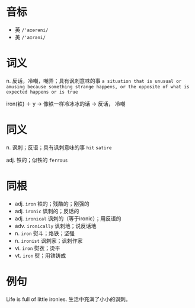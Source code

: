 # 音标

- 英 `/'aɪərəni/`
- 美 `/'aɪrəni/`

# 词义

n. 反话，冷嘲，嘲弄；具有讽刺意味的事
`a situation that is unusual or amusing because something strange happens, or the opposite of what is expected happens or is true`



iron(铁) ＋ y → 像铁一样冷冰冰的话 → 反话， 冷嘲

# 同义

n. 讽刺；反语；具有讽刺意味的事
`hit` `satire`

adj. 铁的；似铁的
`ferrous`

# 同根

- adj. `iron` 铁的；残酷的；刚强的
- adj. `ironic` 讽刺的；反话的
- adj. `ironical` 讽刺的（等于ironic）；用反语的
- adv. `ironically` 讽刺地；说反话地
- n. `iron` 熨斗；烙铁；坚强
- n. `ironist` 讽刺家；讽刺作家
- vi. `iron` 熨衣；烫平
- vt. `iron` 熨；用铁铸成

# 例句

Life is full of little ironies.
生活中充满了小小的讽刺。


